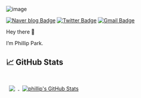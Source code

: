 ![image](https://user-images.githubusercontent.com/121536867/210105611-59e62cad-6359-4b7c-a306-31c0867c98f1.png)


[![Naver blog Badge](https://img.shields.io/badge/-Naver%20blog-brightgreen?style=flat-square&logo=Naver&logoColor=white&link=https://blog.naver.com/wonwone567)](https://blog.naver.com/xxneo)
[![Twitter Badge](https://img.shields.io/badge/Twitter-Profile-informational?style=flat&logo=twitter&logoColor=white&color=1CA2F1)](https://twitter.com/xxxxne0)
[![Gmail Badge](https://img.shields.io/badge/Gmail-d14836?style=flat-square&logo=Gmail&logoColor=white&link=mailto:n00ts@naver.com)](mailto:n00ts@naver.com)



Hey there 👋

I’m Phillip Park.

## &#x1f4c8; GitHub Stats

<br>

<a href="https://github.com/phi11ip">
  <img align="center" style="margin:0.5rem" src="https://github-readme-stats.vercel.app/api/top-langs/?username=phi11ip&hide=html,css&title_color=ffffff&text_color=c9cacc&icon_color=4AB197&bg_color=1A2B34" />
</a>

<a href="https://github.com/phi11ip">
  <img align="center" style="margin:0.5rem" src="https://github-readme-stats.vercel.app/api?username=phi11ip&show_icons=true&line_height=27&count_private=true&title_color=ffffff&text_color=c9cacc&icon_color=4AB097&bg_color=1A2B34" alt="phillip's GitHub Stats" />
</a>

<br>
<br>



